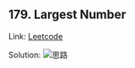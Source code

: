 ## 179. Largest Number


Link: [Leetcode](https://leetcode.com/problems/largest-number/)

Solution:
![思路](https://i.imgur.com/38wYoCm.png)



